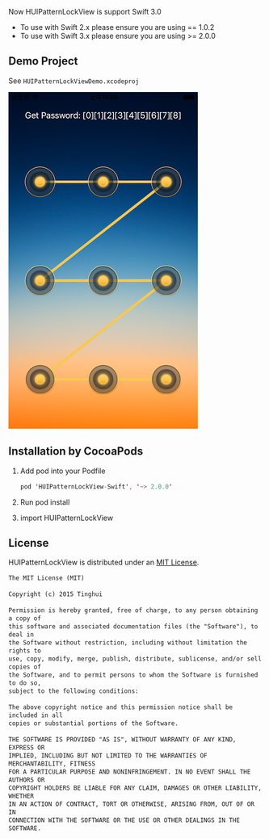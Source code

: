 Now HUIPatternLockView is support Swift 3.0
* To use with Swift 2.x please ensure you are using == 1.0.2
* To use with Swift 3.x please ensure you are using >= 2.0.0

## Demo Project
See `HUIPatternLockViewDemo.xcodeproj`

![](https://github.com/Tinghui/HUIPatternLockView-Swift/blob/master/preview.png?raw=true)

## Installation by CocoaPods
1. Add pod into your Podfile

	```swift
	pod 'HUIPatternLockView-Swift', '~> 2.0.0'
	```

2. Run pod install

3. import HUIPatternLockView


## License
HUIPatternLockView is distributed under an [MIT License](http://opensource.org/licenses/MIT).

```
The MIT License (MIT)

Copyright (c) 2015 Tinghui

Permission is hereby granted, free of charge, to any person obtaining a copy of
this software and associated documentation files (the "Software"), to deal in
the Software without restriction, including without limitation the rights to
use, copy, modify, merge, publish, distribute, sublicense, and/or sell copies of
the Software, and to permit persons to whom the Software is furnished to do so,
subject to the following conditions:

The above copyright notice and this permission notice shall be included in all
copies or substantial portions of the Software.

THE SOFTWARE IS PROVIDED "AS IS", WITHOUT WARRANTY OF ANY KIND, EXPRESS OR
IMPLIED, INCLUDING BUT NOT LIMITED TO THE WARRANTIES OF MERCHANTABILITY, FITNESS
FOR A PARTICULAR PURPOSE AND NONINFRINGEMENT. IN NO EVENT SHALL THE AUTHORS OR
COPYRIGHT HOLDERS BE LIABLE FOR ANY CLAIM, DAMAGES OR OTHER LIABILITY, WHETHER
IN AN ACTION OF CONTRACT, TORT OR OTHERWISE, ARISING FROM, OUT OF OR IN
CONNECTION WITH THE SOFTWARE OR THE USE OR OTHER DEALINGS IN THE SOFTWARE.
```
